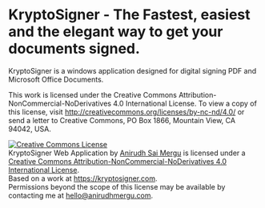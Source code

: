 # KryptoSigner - The Fastest, easiest and the elegant way to get your documents signed.

KryptoSigner is a windows application designed for digital signing PDF and Microsoft Office Documents.

This work is licensed under the Creative Commons Attribution-NonCommercial-NoDerivatives 4.0 International License. To view a copy of this license, visit http://creativecommons.org/licenses/by-nc-nd/4.0/ or send a letter to Creative Commons, PO Box 1866, Mountain View, CA 94042, USA.

<a rel="license" href="http://creativecommons.org/licenses/by-nc-nd/4.0/"><img alt="Creative Commons License" style="border-width:0" src="https://i.creativecommons.org/l/by-nc-nd/4.0/88x31.png" /></a><br /><span xmlns:dct="http://purl.org/dc/terms/" href="http://purl.org/dc/dcmitype/InteractiveResource" property="dct:title" rel="dct:type">KryptoSigner Web Application</span> by <a xmlns:cc="http://creativecommons.org/ns#" href="https://anirudhmergu.com" property="cc:attributionName" rel="cc:attributionURL">Anirudh Sai Mergu</a> is licensed under a <a rel="license" href="http://creativecommons.org/licenses/by-nc-nd/4.0/">Creative Commons Attribution-NonCommercial-NoDerivatives 4.0 International License</a>.<br />Based on a work at <a xmlns:dct="http://purl.org/dc/terms/" href="https://kryptosigner.com" rel="dct:source">https://kryptosigner.com</a>.<br />Permissions beyond the scope of this license may be available by contacting me at <a xmlns:cc="http://creativecommons.org/ns#" href="mailto:hello@anirudhmergu.com" rel="cc:morePermissions">hello@anirudhmergu.com</a>.
